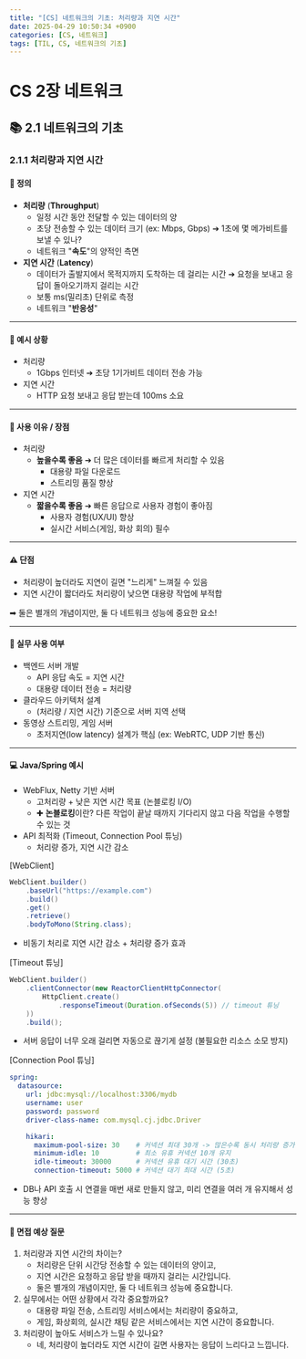 ```yaml
---
title: "[CS] 네트워크의 기초: 처리량과 지연 시간"
date: 2025-04-29 10:50:34 +0900
categories: [CS, 네트워크]
tags: [TIL, CS, 네트워크의 기초]
---
```

# CS 2장 네트워크
## 📚 2.1 네트워크의 기초

### 2.1.1 처리량과 지연 시간 

#### 📘 정의
- **처리량** (**Throughput**)
  - 일정 시간 동안 전달할 수 있는 데이터의 양
  - 초당 전송할 수 있는 데이터 크기 (ex: Mbps, Gbps) ➔ 1초에 몇 메가비트를 보낼 수 있나?
  - 네트워크 "**속도**"의 양적인 측면
- **지연 시간** (**Latency**)
  - 데이터가 출발지에서 목적지까지 도착하는 데 걸리는 시간 ➔ 요청을 보내고 응답이 돌아오기까지 걸리는 시간
  - 보통 ms(밀리초) 단위로 측정
  - 네트워크 "**반응성**"
---

#### 📌 예시 상황
- 처리량
  - 1Gbps 인터넷 ➔ 초당 1기가비트 데이터 전송 가능
- 지연 시간
  - HTTP 요청 보내고 응답 받는데 100ms 소요

---

#### 🎯 사용 이유 / 장점
- 처리량
  - **높을수록 좋음** ➔ 더 많은 데이터를 빠르게 처리할 수 있음
    - 대용량 파일 다운로드
    - 스트리밍 품질 향상
- 지연 시간
  - **짧을수록 좋음** ➔ 빠른 응답으로 사용자 경험이 좋아짐
    - 사용자 경험(UX/UI) 향상
    - 실시간 서비스(게임, 화상 회의) 필수

---

#### ⚠️ 단점
- 처리량이 높더라도 지연이 길면 "느리게" 느껴질 수 있음
- 지연 시간이 짧더라도 처리량이 낮으면 대용량 작업에 부적합

➡︎ 둘은 별개의 개념이지만, 둘 다 네트워크 성능에 중요한 요소!

---

#### 🏢 실무 사용 여부
- 백엔드 서버 개발
  - API 응답 속도 = 지연 시간
  - 대용량 데이터 전송 = 처리량
- 클라우드 아키텍처 설계
  - (처리량 / 지연 시간) 기준으로 서버 지역 선택
- 동영상 스트리밍, 게임 서버
  - 초저지연(low latency) 설계가 핵심 (ex: WebRTC, UDP 기반 통신)

---

#### 💻 Java/Spring 예시
- WebFlux, Netty 기반 서버
  - 고처리량 + 낮은 지연 시간 목표 (논블로킹 I/O)
  - ✚ **논블로킹**이란? 다른 작업이 끝날 때까지 기다리지 않고 다음 작업을 수행할 수 있는 것
- API 최적화 (Timeout, Connection Pool 튜닝)
  - 처리량 증가, 지연 시간 감소

[WebClient]

```java
WebClient.builder()
    .baseUrl("https://example.com")
    .build()
    .get()
    .retrieve()
    .bodyToMono(String.class);
```
- 비동기 처리로 지연 시간 감소 + 처리량 증가 효과

[Timeout 튜닝]

```java
WebClient.builder()
    .clientConnector(new ReactorClientHttpConnector(
        HttpClient.create()
            .responseTimeout(Duration.ofSeconds(5)) // timeout 튜닝
    ))
    .build();
```
- 서버 응답이 너무 오래 걸리면 자동으로 끊기게 설정 (불필요한 리소스 소모 방지)

[Connection Pool 튜닝]

```yaml
spring:
  datasource:
    url: jdbc:mysql://localhost:3306/mydb
    username: user
    password: password
    driver-class-name: com.mysql.cj.jdbc.Driver

    hikari:
      maximum-pool-size: 30    # 커넥션 최대 30개 -> 많은수록 동시 처리량 증가
      minimum-idle: 10         # 최소 유휴 커넥션 10개 유지
      idle-timeout: 30000      # 커넥션 유휴 대기 시간 (30초)
      connection-timeout: 5000 # 커넥션 대기 최대 시간 (5초)
```
- DB나 API 호출 시 연결을 매번 새로 만들지 않고, 미리 연결을 여러 개 유지해서 성능 향상

---

#### 🎤 면접 예상 질문
1. 처리량과 지연 시간의 차이는?
   - 처리량은 단위 시간당 전송할 수 있는 데이터의 양이고,
   - 지연 시간은 요청하고 응답 받을 때까지 걸리는 시간입니다.
   - 둘은 별개의 개념이지만, 둘 다 네트워크 성능에 중요합니다.
2. 실무에서는 어떤 상황에서 각각 중요할까요?
   - 대용량 파일 전송, 스트리밍 서비스에서는 처리량이 중요하고,
   - 게임, 화상회의, 실시간 채팅 같은 서비스에서는 지연 시간이 중요합니다.
3. 처리량이 높아도 서비스가 느릴 수 있나요?
   - 네, 처리량이 높더라도 지연 시간이 길면 사용자는 응답이 느리다고 느낍니다.
